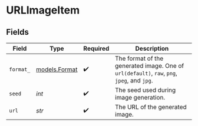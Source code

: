 # URLImageItem


## Fields

| Field                                                                                      | Type                                                                                       | Required                                                                                   | Description                                                                                |
| ------------------------------------------------------------------------------------------ | ------------------------------------------------------------------------------------------ | ------------------------------------------------------------------------------------------ | ------------------------------------------------------------------------------------------ |
| `format_`                                                                                  | [models.Format](../models/format_.md)                                                      | :heavy_check_mark:                                                                         | The format of the generated image. One of `url(default)`, `raw`, `png`, `jpeg`, and `jpg`. |
| `seed`                                                                                     | *int*                                                                                      | :heavy_check_mark:                                                                         | The seed used during image generation.                                                     |
| `url`                                                                                      | *str*                                                                                      | :heavy_check_mark:                                                                         | The URL of the generated image.                                                            |